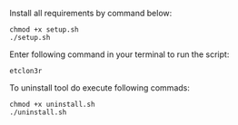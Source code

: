 Install all requirements by command below:
```
chmod +x setup.sh
./setup.sh
```

Enter following command in your terminal to run the script:
```
etclon3r
```

To uninstall tool do execute following commads:
```
chmod +x uninstall.sh
./uninstall.sh 

```
